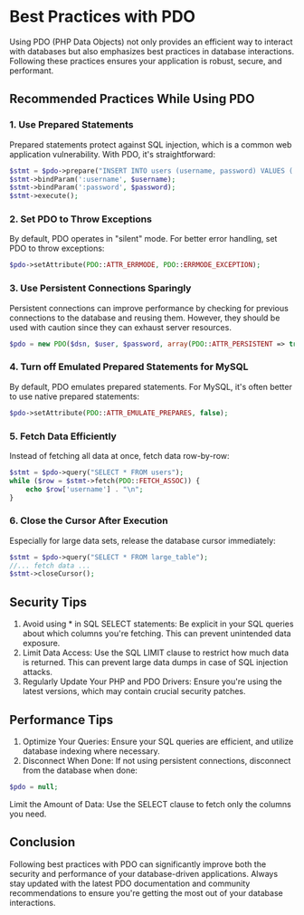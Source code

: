 # Best Practices with PDO

Using PDO (PHP Data Objects) not only provides an efficient way to interact with databases but also emphasizes best practices in database interactions. Following these practices ensures your application is robust, secure, and performant.

## Recommended Practices While Using PDO

### 1. Use Prepared Statements
Prepared statements protect against SQL injection, which is a common web application vulnerability. With PDO, it's straightforward:

```php
$stmt = $pdo->prepare("INSERT INTO users (username, password) VALUES (:username, :password)");
$stmt->bindParam(':username', $username);
$stmt->bindParam(':password', $password);
$stmt->execute();
```

### 2. Set PDO to Throw Exceptions
By default, PDO operates in "silent" mode. For better error handling, set PDO to throw exceptions:

```php
$pdo->setAttribute(PDO::ATTR_ERRMODE, PDO::ERRMODE_EXCEPTION);
```

### 3. Use Persistent Connections Sparingly
Persistent connections can improve performance by checking for previous connections to the database and reusing them. However, they should be used with caution since they can exhaust server resources.

```php
$pdo = new PDO($dsn, $user, $password, array(PDO::ATTR_PERSISTENT => true));
```

### 4. Turn off Emulated Prepared Statements for MySQL
By default, PDO emulates prepared statements. For MySQL, it's often better to use native prepared statements:

```php
$pdo->setAttribute(PDO::ATTR_EMULATE_PREPARES, false);
```

### 5. Fetch Data Efficiently
Instead of fetching all data at once, fetch data row-by-row:

```php
$stmt = $pdo->query("SELECT * FROM users");
while ($row = $stmt->fetch(PDO::FETCH_ASSOC)) {
    echo $row['username'] . "\n";
}
```

### 6. Close the Cursor After Execution
Especially for large data sets, release the database cursor immediately:

```php
$stmt = $pdo->query("SELECT * FROM large_table");
//... fetch data ...
$stmt->closeCursor();
```

## Security Tips

1. Avoid using * in SQL SELECT statements: Be explicit in your SQL queries about which columns you're fetching. This can prevent unintended data exposure.
2. Limit Data Access: Use the SQL LIMIT clause to restrict how much data is returned. This can prevent large data dumps in case of SQL injection attacks.
3. Regularly Update Your PHP and PDO Drivers: Ensure you're using the latest versions, which may contain crucial security patches.

## Performance Tips

1. Optimize Your Queries: Ensure your SQL queries are efficient, and utilize database indexing where necessary.
2. Disconnect When Done: If not using persistent connections, disconnect from the database when done:

```php
$pdo = null;
```

Limit the Amount of Data: Use the SELECT clause to fetch only the columns you need.

## Conclusion

Following best practices with PDO can significantly improve both the security and performance of your database-driven applications. Always stay updated with the latest PDO documentation and community recommendations to ensure you're getting the most out of your database interactions.